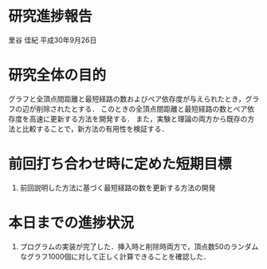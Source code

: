 研究進捗報告
================
里谷 佳紀
平成30年9月26日







# 研究全体の目的

グラフと全頂点間距離と最短経路の数およびペア依存度が与えられたとき，グラフの辺が削除されたとする．
このときの全頂点間距離と最短経路の数とペア依存度を高速に更新する方法を開発する．
また，実験と理論の両方から既存の方法と比較することで，新方法の有用性を検証する．

# 前回打ち合わせ時に定めた短期目標

1.  前回説明した方法に基づく最短経路の数を更新する方法の開発

# 本日までの進捗状況

1.  プログラムの実装が完了した．挿入時と削除時両方で，頂点数50のランダムなグラフ1000個に対して正しく計算できることを確認した．
